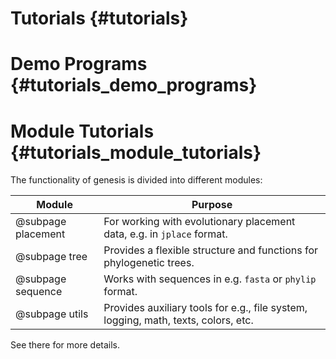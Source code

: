 Tutorials {#tutorials}
===========

# Demo Programs {#tutorials_demo_programs}

# Module Tutorials {#tutorials_module_tutorials}

The functionality of genesis is divided into different modules:

 Module             | Purpose
--------------------|-------------------------------------------------------------------------------
@subpage placement  | For working with evolutionary placement data, e.g. in `jplace` format.
@subpage tree       | Provides a flexible structure and functions for phylogenetic trees.
@subpage sequence   | Works with sequences in e.g. `fasta` or `phylip` format.
@subpage utils      | Provides auxiliary tools for e.g., file system, logging, math, texts, colors, etc.

See there for more details.
